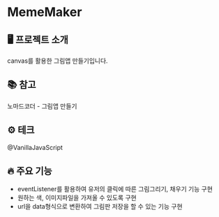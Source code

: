 # MemeMaker

## 🖥️ 프로젝트 소개
canvas를 활용한 그림앱 만들기입니다.

## 📚 참고
노마드코더 - 그림앱 만들기

## ⚙️ 테크
@VanillaJavaScript

## 🔥 주요 기능
- eventListener를 활용하여 유저의 클릭에 따른 그림그리기, 채우기 기능 구현
- 원하는 색, 이미지파일을 가져올 수 있도록 구현
- url을 data형식으로 변환하여 그림판 저장을 할 수 있는 기능 구현
